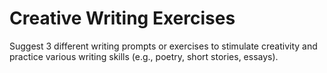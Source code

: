 # Creative Writing Exercises

Suggest 3 different writing prompts or exercises to stimulate creativity and practice various writing skills (e.g., poetry, short stories, essays).